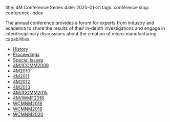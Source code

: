 title:  4M Conference Series
date: 2020-01-31
tags: conference
slug: conference-index

The annual conference provides a forum for experts from industry and academia to share the results of their in-depth investigations and engage in interdisciplinary discussions about the creation of micro-manufacturing capabilities.


<div class=" terms title-terms">
    <ul class="links inline in-links">
        <li><a href="/4m-association/conference/2012/History_4M_Conference_Series2012/history_4m_conference_series2012.html">History</a></li>
        <li><a href="/4m-association/content/4M-conference-series/4m-conference-series.html">Proceedings</a></li>
        <li><a href="/4m-association/content/Special-Issues/special-issues.html">Special Issues</a></li>
        <li><a href="/4m-association/conference/2009/index/conference-2009-index.html">4M/ICOMM2009</a></li>
        <li><a href="/4m-association/conference/2010/index/conference-2010-index.html">4M2010</a></li>
        <li><a href="/4m-association/conference/2011/index/conference-2011-index.html">4M2011</a></li>
        <li><a href="/4m-association/conference/2012/index/conference-2012-index.html">4M2012</a></li>
        <li><a href="/4m-association/conference/2013/2013.html">4M2013</a></li>
        <li><a href="/4m-association/conference/2015/2015.html">4M/ICOMM2015</a></li>
        <li><a href="/4m-association/conference/2016/2016.html">4M/IWMF2016</a></li>
        <li><a href="/4m-association/conference/2018/2018.html">WCMNM2018</a></li>
        <li><a href="/4m-association/conference/WCMNM2019/conference-WCMNM2019.html">WCMNM2019</a></li>
        <li><a href="/4m-association/conference/WCMNM2020/conference-WCMNM2020.html">WCMNM2020</a></li>
    </ul>
</div>
